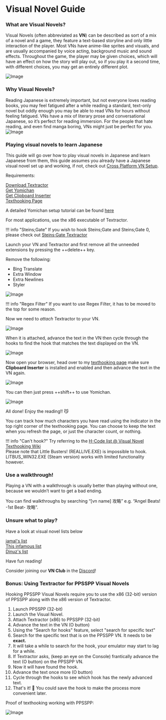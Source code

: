 # Visual Novel Guide 

### What are Visual Novels?

Visual Novels (often abbreviated as **VN**) can be described as sort of a mix of a novel and a game, they feature a text-based storyline and only little interaction of the player. Most VNs have anime-like sprites and visuals, and are usually accompanied by voice acting, background music and sound effects. Throughout the game, the player may be given choices, which will have an effect on how the story will play out, so if you play it a second time, with different choices, you may get an entirely different plot.

![Image](img/vn1.jpg)

### Why Visual Novels?
Reading Japanese is extremely important, but not everyone loves reading books, you may feel fatigued after a while reading a standard, text-only novel but oddly enough you may be able to read VNs for hours without feeling fatigued. VNs have a mix of literary prose and conversational Japanese, so it’s perfect for reading immersion.
For the people that hate reading, and even find manga boring, VNs might just be perfect for you.
![Image](img/vn2.jpg)

### Playing visual novels to learn Japanese

This guide will go over how to play visual novels in Japanese and learn Japanese from them, this guide assumes you already have a Japanese visual novel set up and working, if not, check out [Cross Platform VN Setup](/vn-setup).

Requirements:

[Download Textractor](https://github.com/Artikash/Textractor/releases)  
[Get Yomichan](https://foosoft.net/projects/yomichan/)  
[Get Clipboard Inserter](https://github.com/kmltml/clipboard-inserter)  
[Texthooking Page](https://learnjapanese.moe/texthooker.html)  

A detailed Yomichan setup tutorial can be found [here](/yomichan)

For most applications, use the x86 executable of Textractor.

!!! info "Steins;Gate"
	If you wish to hook Steins;Gate and Steins;Gate 0, please check out [Steins;Gate Textractor](https://github.com/shiiion/steinsgate_textractor)  

Launch your VN and Textractor and first remove all the unneeded extensions by pressing the ++delete++ key. 

Remove the following:

- Bing Translate
- Extra Window
- Extra Newlines
- Styler 

![Image](img/textractor1.jpg)  

!!! info "Regex Filter"
	If you want to use Regex Filter, it has to be moved to the top for some reason.  

Now we need to *attach* Textractor to your VN. 

![Image](img/textractor2.jpg)  

When it is attached, advance the text in the VN then cycle through the hooks to find the hook that matches the text displayed on the VN.  

![Image](img/textractor3.jpg)  

Now open your browser, head over to my [texthooking page](https://learnjapanese.moe/texthooker.html) make sure **Clipboard Inserter** is installed and enabled and then advance the text in the VN again.  

![Image](img/textractor4.jpg)  

You can then just press ++shift++ to use Yomichan.  

![Image](img/textractor5.jpg)  

All done! Enjoy the reading!! :smirk_cat:

You can track how much characters you have read using the indicator in the top right corner of the texthooking page.
You can choose to keep the text when you refresh the page, or just the character count, or nothing.

!!! info "Can't hook?"
	Try referring to the [H-Code list @ Visual Novel Texthooking Wiki](https://vn-hooking.fandom.com/wiki/H-Code)  
	Please note that Little Busters! (REALLIVE.EXE) is impossible to hook. LITBUS_WIN32.EXE (Steam version) works with limited functionality however.

### Use a walkthrough!
Playing a VN with a walkthrough is usually better than playing without one, because we wouldn’t want to get a bad ending.

You can find walkthroughs by searching “[vn name] 攻略” e.g. “Angel Beats! -1st Beat- 攻略”.

### Unsure what to play?

Have a look at visual novel lists below

[jamal's list](https://anacreondjt.gitlab.io/vn-chart/)  
[This infamous list](https://docs.google.com/document/u/1/d/1KnyyDt7jimEz-dgeMSKymRaT2r3QKBPm9AzqZ6oUWAs/pub)  
[Dinuz's list](/dinuzlist)  

Have fun reading!

Consider joining our **VN Club** in the [Discord](https://discord.gg/nhqjydaR8j)!

### Bonus: Using Textractor for PPSSPP Visual Novels
Hooking PPSSPP Visual Novels require you to use the x86 (32-bit) version of PPSSPP along with the x86 version of Textractor.  
 
1. Launch PPSSPP (32-bit)  
2. Launch the Visual Novel.  
3. Attach Textractor (x86) to PPSSPP (32-bit)  
4. Advance the text in the VN (O button)  
5. Using the "Search for hooks" feature, select "search for specific text"  
6. Search for the specific text that is on the PPSSPP VN. It needs to be **exact.**  
7. It will take a while to search for the hook, your emulator may start to lag for a while.  
8. If Textractor asks, (keep an eye on the Console) frantically advance the text (O button) on the PPSSPP VN.  
9. Now it will have found the hook.  
10. Advance the text once more (O button)  
11. Cycle through the hooks to see which hook has the newly advanced text.   
12. That's it! :tada: You could save the hook to make the process more convenient later.  

Proof of texthooking working with PPSSPP:  
  
![Image](img/vnpsp2.jpg)  